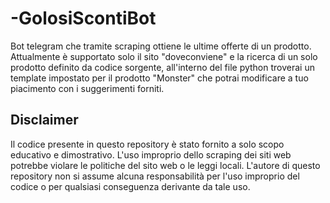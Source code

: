 # -GolosiScontiBot
Bot telegram che tramite scraping ottiene le ultime offerte di un prodotto. <br>
Attualmente è supportato solo il sito "doveconviene" e la ricerca di un solo prodotto definito da codice sorgente, all'interno del file python troverai un template impostato per il prodotto "Monster" che potrai modificare a tuo piacimento con i suggerimenti forniti.
## Disclaimer
Il codice presente in questo repository è stato fornito a solo scopo educativo e dimostrativo. L'uso improprio dello scraping dei siti web potrebbe violare le politiche del sito web o le leggi locali.
L'autore di questo repository non si assume alcuna responsabilità per l'uso improprio del codice o per qualsiasi conseguenza derivante da tale uso.
